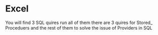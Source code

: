 # Excel
You will find 3 SQL quires run all of them 
there are 3 quires for Stored_ Proceduers 
and the rest of them to solve the issue of Providers in SQL 
